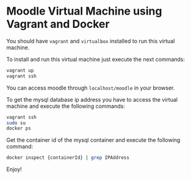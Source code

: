 # Moodle Virtual Machine using Vagrant and Docker

You should have `vagrant` and `virtualbox` installed to run this virtual machine.

To install and run this virtual machine just execute the next commands:

```bash
vagrant up
vagrant ssh
```

You can access moodle through `localhost/moodle` in your browser.

To get the mysql database ip address you have to access the virtual machine and execute the following commands:

```bash
vagrant ssh
sudo su
docker ps
```

Get the container id of the mysql container and execute the following command:

```bash
docker inspect {containerId} | grep IPAddress
```

Enjoy!


